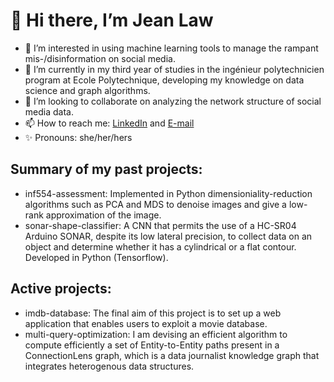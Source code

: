 # 👋 Hi there, I’m Jean Law

- 👀 I’m interested in using machine learning tools to manage the rampant mis-/disinformation on social media.
- 🌱 I’m currently in my third year of studies in the ingénieur polytechnicien program at Ecole Polytechnique, developing my knowledge on data science and graph algorithms.
- 💞️ I’m looking to collaborate on analyzing the network structure of social media data. 
- 📫 How to reach me: [LinkedIn](https://www.linkedin.com/in/jean-law/) and <a href="mailto:lawjean1999@gmail.com">E-mail</a>
- ✨ Pronouns: she/her/hers

## Summary of my past projects:
- inf554-assessment: Implemented in Python dimensioniality-reduction algorithms such as PCA and MDS to denoise images and give a low-rank approximation of the image. 
- sonar-shape-classifier: A CNN that permits the use of a HC-SR04 Arduino SONAR, despite its low lateral precision, to collect data on an object and determine whether it has a cylindrical or a flat contour. Developed in Python (Tensorflow).

## Active projects:
- imdb-database: The final aim of this project is to set up a web application that enables users to exploit a movie database.
- multi-query-optimization: I am devising an efficient algorithm to compute efficiently a set of Entity-to-Entity paths present in a ConnectionLens graph, which is a data journalist knowledge graph that integrates heterogenous data structures.

